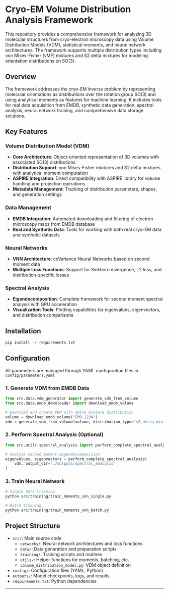 # Cryo-EM Volume Distribution Analysis Framework

This repository provides a comprehensive framework for analyzing 3D molecular structures from cryo-electron microscopy data using Volume Distribution Models (VDM), statistical moments, and neural network architectures. The framework supports multiple distribution types including von Mises-Fisher (vMF) mixtures and S2 delta mixtures for modeling orientation distributions on SO(3).

## Overview

The framework addresses the cryo-EM inverse problem by representing molecular orientations as distributions over the rotation group SO(3) and using analytical moments as features for machine learning. It includes tools for real data acquisition from EMDB, synthetic data generation, spectral analysis, neural network training, and comprehensive data storage solutions.

## Key Features

### Volume Distribution Model (VDM)
- **Core Architecture**: Object-oriented representation of 3D volumes with associated SO(3) distributions
- **Distribution Support**: von Mises-Fisher mixtures and S2 delta mixtures with analytical moment computation
- **ASPIRE Integration**: Direct compatibility with ASPIRE library for volume handling and projection operations
- **Metadata Management**: Tracking of distribution parameters, shapes, and generation settings

### Data Management
- **EMDB Integration**: Automated downloading and filtering of electron microscopy maps from EMDB database
- **Real and Synthetic Data**: Tools for working with both real cryo-EM data and synthetic datasets

### Neural Networks
- **VNN Architecture**: coVariance Neural Networks based on second moment data
- **Multiple Loss Functions**: Support for Sinkhorn divergence, L2 loss, and distribution-specific losses

### Spectral Analysis
- **Eigendecomposition**: Complete framework for second moment spectral analysis with GPU acceleration
- **Visualization Tools**: Plotting capabilities for eigenvalues, eigenvectors, and distribution comparisons

## Installation

```bash
pip install -r requirements.txt
```

## Configuration

All parameters are managed through YAML configuration files in `config/parameters.yaml`


### 1. Generate VDM from EMDB Data
```python
from src.data.vdm_generator import generate_vdm_from_volume
from src.data.emdb_downloader import download_emdb_volume

# Download and create VDM with delta mixture distribution
volume = download_emdb_volume("EMD-1234")
vdm = generate_vdm_from_volume(volume, distribution_type="s2_delta_mixture")
```

### 2. Perform Spectral Analysis (Optional)
```python
from src.utils.spectral_analysis import perform_complete_spectral_analysis

# Analyze second moment eigendecomposition
eigenvalues, eigenvectors = perform_complete_spectral_analysis(
    vdm, output_dir="./outputs/spectral_analysis"
)
```

### 3. Train Neural Network
```python
# Single data training
python src/training/train_moments_vnn_single.py

# Batch training
python src/training/train_moments_vnn_batch.py
```

## Project Structure
- `src/`: Main source code
  - `networks/`: Neural network architectures and loss functions
  - `data/`: Data generation and preparation scripts
  - `training/`: Training scripts and routines
  - `utils/`: Helper functions for moments, batching, etc.
  - `volume_distribution_model.py`: VDM object definition
- `config/`: Configuration files (YAML, Python)
- `outputs/`: Model checkpoints, logs, and results
- `requirements.txt`: Python dependencies
---
